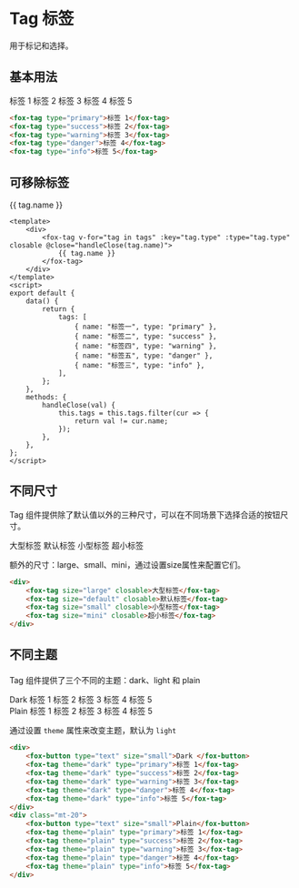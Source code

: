 # Tag 标签

用于标记和选择。

## 基本用法

<div class="mt-20">
    <fox-tag type="primary">标签 1</fox-tag>
    <fox-tag type="success">标签 2</fox-tag>
    <fox-tag type="warning">标签 3</fox-tag>
    <fox-tag type="danger">标签 4</fox-tag>
    <fox-tag type="info">标签 5</fox-tag>
</div>

```html
<fox-tag type="primary">标签 1</fox-tag>
<fox-tag type="success">标签 2</fox-tag>
<fox-tag type="warning">标签 3</fox-tag>
<fox-tag type="danger">标签 4</fox-tag>
<fox-tag type="info">标签 5</fox-tag>
```

## 可移除标签

<div class="mt-20">
    <fox-tag
        v-for="tag in tags"
        :key="tag.type"
        :type="tag.type"
        closed
        @close="handleClose(tag.name)"
    >
        {{ tag.name }}
    </fox-tag>
</div>

```vue
<template>
    <div>
        <fox-tag v-for="tag in tags" :key="tag.type" :type="tag.type" closable @close="handleClose(tag.name)">
            {{ tag.name }}
        </fox-tag>
    </div>
</template>
<script>
export default {
    data() {
        return {
            tags: [
                { name: "标签一", type: "primary" },
                { name: "标签二", type: "success" },
                { name: "标签四", type: "warning" },
                { name: "标签五", type: "danger" },
                { name: "标签三", type: "info" },
            ],
        };
    },
    methods: {
        handleClose(val) {
            this.tags = this.tags.filter(cur => {
                return val != cur.name;
            });
        },
    },
};
</script>
```

## 不同尺寸

Tag 组件提供除了默认值以外的三种尺寸，可以在不同场景下选择合适的按钮尺寸。

<div class="mt-20">
    <fox-tag size="large" closable>大型标签</fox-tag>
    <fox-tag size="default" closable>默认标签</fox-tag>
    <fox-tag size="small" closable>小型标签</fox-tag>
    <fox-tag size="mini" closable>超小标签</fox-tag>
    <p>
        额外的尺寸：large、small、mini，通过设置size属性来配置它们。
    </p>
</div>

```html
<div>
    <fox-tag size="large" closable>大型标签</fox-tag>
    <fox-tag size="default" closable>默认标签</fox-tag>
    <fox-tag size="small" closable>小型标签</fox-tag>
    <fox-tag size="mini" closable>超小标签</fox-tag>
</div>
```

## 不同主题</p>

Tag 组件提供了三个不同的主题：dark、light 和 plain

<div>
    <div>
        <fox-button type="text" size="small">Dark </fox-button>
        <fox-tag theme="dark" type="primary">标签 1</fox-tag>
        <fox-tag theme="dark" type="success">标签 2</fox-tag>
        <fox-tag theme="dark" type="warning">标签 3</fox-tag>
        <fox-tag theme="dark" type="danger">标签 4</fox-tag>
        <fox-tag theme="dark" type="info">标签 5</fox-tag>
    </div>
    <div class="mt-20">
        <fox-button type="text" size="small">Plain</fox-button>
        <fox-tag theme="plain" type="primary">标签 1</fox-tag>
        <fox-tag theme="plain" type="success">标签 2</fox-tag>
        <fox-tag theme="plain" type="warning">标签 3</fox-tag>
        <fox-tag theme="plain" type="danger">标签 4</fox-tag>
        <fox-tag theme="plain" type="info">标签 5</fox-tag>
    </div>
    <p slot="description">
        通过设置
        <code class="code">theme</code>
        属性来改变主题，默认为
        <code class="code">light</code>
    </p>
</div>

```html
<div>
    <fox-button type="text" size="small">Dark </fox-button>
    <fox-tag theme="dark" type="primary">标签 1</fox-tag>
    <fox-tag theme="dark" type="success">标签 2</fox-tag>
    <fox-tag theme="dark" type="warning">标签 3</fox-tag>
    <fox-tag theme="dark" type="danger">标签 4</fox-tag>
    <fox-tag theme="dark" type="info">标签 5</fox-tag>
</div>
<div class="mt-20">
    <fox-button type="text" size="small">Plain</fox-button>
    <fox-tag theme="plain" type="primary">标签 1</fox-tag>
    <fox-tag theme="plain" type="success">标签 2</fox-tag>
    <fox-tag theme="plain" type="warning">标签 3</fox-tag>
    <fox-tag theme="plain" type="danger">标签 4</fox-tag>
    <fox-tag theme="plain" type="info">标签 5</fox-tag>
</div>
```

<script>
export default {
    data() {
        return {
            props: [
                {
                    parameter: 'type',
                    explain: '类型',
                    type: 'String',
                    optionalValue: 'success/info/warning/danger',
                    defaultValue: '-',
                },
                {
                    parameter: 'size',
                    explain: '尺寸',
                    type: 'String',
                    optionalValue: 'large / small / mini',
                    defaultValue: '-',
                },
                {
                    parameter: 'theme',
                    explain: '主题',
                    type: 'String',
                    optionalValue: 'dark / light / plain',
                    defaultValue: 'light',
                },
            ],
            events: [
                {
                    name: 'click',
                    explain: '点击 Tag 时触发的事件',
                    args: '-',
                },
                {
                    name: 'close',
                    explain: '关闭 Tag 时触发的事件',
                    args: '-',
                },
            ],
            tags: [
                { name: '标签一', type: 'primary' },
                { name: '标签二', type: 'success' },
                { name: '标签四', type: 'warning' },
                { name: '标签五', type: 'danger' },
                { name: '标签三', type: 'info' },
            ],
        };
    },
    methods: {
        handleClose(val) {
            this.tags = this.tags.filter(cur => {
                return val != cur.name;
            });
        },
    },
};
</script>
